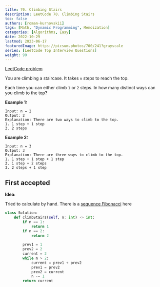 ```yaml
---
title: 70. Climbing Stairs
description: LeetCode 70. Climbing Stairs
toc: false
authors: [roman-kurnovskii]
tags: [Math, "Dynamic Programming", Memoization]
categories: [Algorithms, Easy]
date: 2022-10-29
lastmod: 2023-06-17
featuredImage: https://picsum.photos/700/241?grayscale
series: [LeetCode Top Interview Questions]
weight: 90
---
```


[LeetCode problem](https://leetcode.com/problems/climbing-stairs/)

You are climbing a staircase. It takes `n` steps to reach the top.

Each time you can either climb `1` or `2` steps. In how many distinct ways can you climb to the top?

**Example 1:**

    Input: n = 2
    Output: 2
    Explanation: There are two ways to climb to the top.
    1. 1 step + 1 step
    2. 2 steps

**Example 2:**

    Input: n = 3
    Output: 3
    Explanation: There are three ways to climb to the top.
    1. 1 step + 1 step + 1 step
    2. 1 step + 2 steps
    3. 2 steps + 1 step

## First accepted

**Idea:**

Tried to calculate by hand. There is a [sequence Fibonacci](https://www.mathsisfun.com/numbers/fibonacci-sequence.html) here

```python
class Solution:
    def climbStairs(self, n: int) -> int:
        if n == 1:
            return 1
        if n == 2:
            return 2
        
        prev1 = 1
        prev2 = 2
        current = 2
        while n > 2:
            current = prev1 + prev2
            prev1 = prev2
            prev2 = current
            n -= 1
        return current
```
